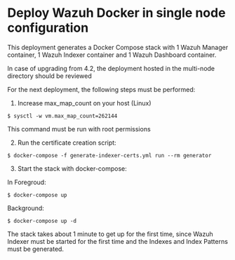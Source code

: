 # Deploy Wazuh Docker in single node configuration

This deployment generates a Docker Compose stack with 1 Wazuh Manager container, 1 Wazuh Indexer container and 1 Wazuh Dashboard container.

In case of upgrading from 4.2, the deployment hosted in the multi-node directory should be reviewed

For the next deployment, the following steps must be performed:

1) Increase max_map_count on your host (Linux)
```
$ sysctl -w vm.max_map_count=262144
```
This command must be run with root permissions

2) Run the certificate creation script:
```
$ docker-compose -f generate-indexer-certs.yml run --rm generator
```
3) Start the stack with docker-compose:

In Foregroud:
```
$ docker-compose up
```

Background:
```
$ docker-compose up -d
```

The stack takes about 1 minute to get up for the first time, since Wazuh Indexer must be started for the first time and the Indexes and Index Patterns must be generated.